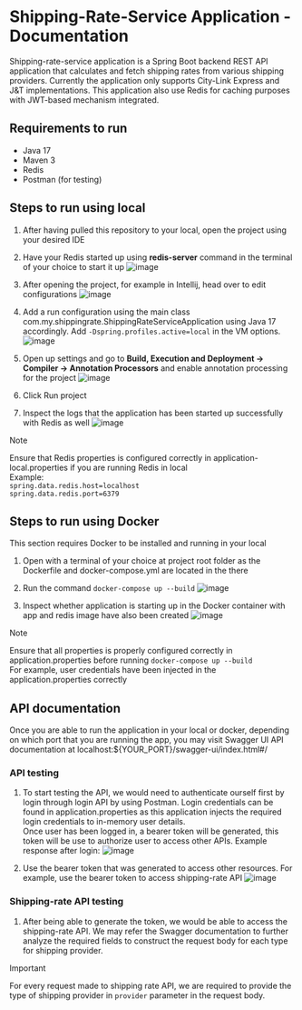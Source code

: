 # Shipping-Rate-Service Application - Documentation

Shipping-rate-service application is a Spring Boot backend REST API application that calculates and fetch shipping rates from various shipping providers. Currently the application only supports City-Link Express and J&T implementations.
This application also use Redis for caching purposes with JWT-based mechanism integrated.


## Requirements to run
* Java 17
* Maven 3
* Redis
* Postman (for testing)


## Steps to run using local
1. After having pulled this repository to your local, open the project using your desired IDE
2. Have your Redis started up using **redis-server** command in the terminal of your choice to start it up
![image](https://github.com/user-attachments/assets/29eae493-c040-40cd-872d-56eb9862f1e6)

3. After opening the project, for example in Intellij, head over to edit configurations
![image](https://github.com/user-attachments/assets/c996ca7b-35ff-46c4-a590-8578b0958990)

4. Add a run configuration using the main class com.my.shippingrate.ShippingRateServiceApplication using Java 17 accordingly. Add `-Dspring.profiles.active=local` in the VM options.\
![image](https://github.com/user-attachments/assets/565dbd49-486b-4235-a7db-fdefdf84ce89)

5. Open up settings and go to **Build, Execution and Deployment -> Compiler -> Annotation Processors** and enable annotation processing for the project
![image](https://github.com/user-attachments/assets/62c2b3f1-09ce-463e-ada6-1b7d925b4327)

6. Click Run project

7. Inspect the logs that the application has been started up successfully with Redis as well
![image](https://github.com/user-attachments/assets/0389688a-8cf8-4616-917a-60f8bef3b27f)

>[!NOTE]
>Ensure that Redis properties is configured correctly in application-local.properties if you are running Redis in local\
>Example:\
>`spring.data.redis.host=localhost`\
>`spring.data.redis.port=6379`


## Steps to run using Docker
This section requires Docker to be installed and running in your local
1. Open with a terminal of your choice at project root folder as the Dockerfile and docker-compose.yml are located in the there
2. Run the command `docker-compose up --build`
![image](https://github.com/user-attachments/assets/24ffdfc8-a79d-48db-bd37-11fd0f711c5d)

3. Inspect whether application is starting up in the Docker container with app and redis image have also been created
![image](https://github.com/user-attachments/assets/00d87112-8a34-4c29-b393-640154ca5b15)

>[!NOTE]
>Ensure that all properties is properly configured correctly in application.properties before running `docker-compose up --build`\
>For example, user credentials have been injected in the application.properties correctly


## API documentation
Once you are able to run the application in your local or docker, depending on which port that you are running the app, you may visit Swagger UI API documentation at localhost:${YOUR_PORT}/swagger-ui/index.html#/

### API testing
1. To start testing the API, we would need to authenticate ourself first by login through login API by using Postman. Login credentials can be found in application.properties as this application injects the required login credentials to in-memory user details.\
   Once user has been logged in, a bearer token will be generated, this token will be use to authorize user to access other APIs. Example response after login:
   ![image](https://github.com/user-attachments/assets/76af2378-f5f8-4446-9d92-c7d34ec7d90c)

2. Use the bearer token that was generated to access other resources. For example, use the bearer token to access shipping-rate API
![image](https://github.com/user-attachments/assets/012d8886-e319-4e41-b71a-1792e5b29d45)

### Shipping-rate API testing
1. After being able to generate the token, we would be able to access the shipping-rate API. We may refer the Swagger documentation to further analyze the required fields to construct the request body for each type for shipping provider.

> [!IMPORTANT]
> For every request made to shipping rate API, we are required to provide the type of shipping provider in `provider` parameter in the request body.
   

